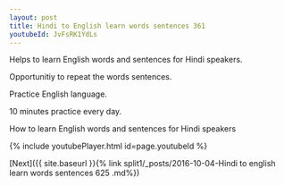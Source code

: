 ```yaml
---
layout: post
title: Hindi to English learn words sentences 361 
youtubeId: JvFsRK1YdLs
---
```

 
 
Helps to learn English words and sentences for Hindi speakers.

Opportunitiy to repeat the words sentences. 

Practice English language. 
 
10 minutes practice every day. 
 
How to learn English words and sentences for Hindi speakers 
 
{% include youtubePlayer.html id=page.youtubeId %}
 
 
[Next]({{ site.baseurl }}{% link  split1/_posts/2016-10-04-Hindi to english learn words sentences 625 .md%})
 

